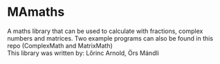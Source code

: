 # MAmaths
A maths library that can be used to calculate with fractions, complex numbers and matrices. Two example programs can also be found in this repo (ComplexMath and MatrixMath)  
This library was written by: Lőrinc Arnold, Örs Mándli
